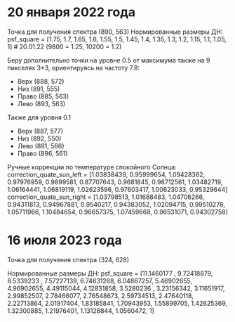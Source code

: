 # 20 января 2022 года
Точка для получения спектра (890, 563)
Нормированные размеры ДН: 
psf_square = [1.75, 1.7, 1.65, 1.6, 1.55, 1.5, 1.45, 1.4, 1.35, 1.3, 1.2, 1.15, 1.1, 1.05, 1]  # 20.01.22 (9800 = 1.25, 10200 = 1.2)

Беру дополнительно точки на уровне 0.5 от максимума также на 9 пикселях 3*3, ориентируясь на частоту 7.8:
- Верх (888, 572)
- Низ (891, 555)
- Право (885, 563)
- Лево (893, 563)

Также для уровня 0.1
- Верх (887, 577)
- Низ (892, 550)
- Лево (881, 566)
- Право (896, 561)

Ручные коррекции по температуре спокойного Солнца:
correction_quate_sun_left = [1.03838439, 0.95999654, 1.09428362, 0.97976959, 0.9899581, 0.87707643, 0.9681845, 0.98712561, 1.03482719, 1.06164441, 1.06819119, 1.02623596, 0.97603417, 1.00623033, 0.95329644]
correction_quate_sun_right = [1.03798513, 1.01688483, 1.04706266, 0.94311813, 0.94967881, 0.9540217, 0.94383052, 1.02094715, 0.99510278, 1.05711966, 1.10484654, 0.96657375, 1.07459668, 0.96531071, 0.94302758]

# 16 июля 2023 года
Точка для получения спектра (324, 628)

Нормированные размеры ДН: 
psf_square = [11.1460177 , 9.72418879, 8.5339233 , 7.57227139, 6.74631268, 6.04867257, 5.46902655, 4.96902655, 4.49115044, 4.12831858, 3.5280236 , 3.23156342, 3.11651917, 2.99852507, 2.78466077, 2.76548673, 2.59734513, 2.47640118, 2.22713864, 2.01917404, 1.83185841, 1.70943953, 1.55899705, 1.42625369, 1.32300885, 1.21976401, 1.13126844, 1.0560472, 1]